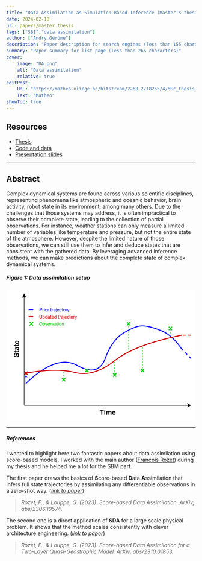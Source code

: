 ```yaml
---
title: "Data Assimilation as Simulation-Based Inference (Master's thesis)" 
date: 2024-02-18
url: papers/master_thesis
tags: ["SBI","data assimilation"]
author: ["Andry Gérôme"]
description: "Paper description for search engines (less than 155 characters)" 
summary: "Paper summary for list page (less than 265 characters)"
cover:
    image: "DA.png"
    alt: "Data assimilation"
    relative: true
editPost:
    URL: "https://matheo.uliege.be/bitstream/2268.2/18255/4/MSc_thesis_Gerome_ANDRY_2023.pdf"
    Text: "Matheo"
showToc: true
---
```

## Resources

- [Thesis](https://matheo.uliege.be/bitstream/2268.2/18255/4/MSc_thesis_Gerome_ANDRY_2023.pdf)
- [Code and data](https://github.com/gerome-andry/dasbi)
- [Presentation slides](Msc_thesis_Presentation.pdf)

---
## Abstract

Complex dynamical systems are found across various scientific disciplines, representing phenomena like atmospheric and oceanic behavior, brain activity, robot state
in its environment, among many others. Due to the challenges that those systems
may address, it is often impractical to observe their complete state, leading to the
collection of partial observations. For instance, weather stations can only measure a
limited number of variables like temperature and pressure, but not the entire state
of the atmosphere. However, despite the limited nature of those observations, we
can still use them to infer and deduce states that are consistent with the gathered
data. By leveraging advanced inference methods, we can make predictions about
the complete state of complex dynamical systems.

##### Figure 1:  Data assimilation setup

<img src="DA.png" alt="pipeline" width="600"/>

---

##### References

I wanted to highlight here two fantastic papers about data assimilation using score-based models. I worked with the main author ([Francois Rozet](https://francois-rozet.github.io/)) during my thesis and he helped me a lot for the SBM part.

The first paper draws the basics of **S**core-based **D**ata **A**ssimilation that infers full state trajectories by assimilating any differentiable observations in a zero-shot way. ([*link to paper*](https://doi.org/10.48550/arXiv.2306.10574))

> *Rozet, F., & Louppe, G. (2023). Score-based Data Assimilation. ArXiv, abs/2306.10574.*

The second one is a direct application of **SDA** for a large scale physical problem. It shows that the method scales consistently with clever architecture engineering. ([*link to paper*](https://doi.org/10.48550/arXiv.2310.01853))

> *Rozet, F., & Louppe, G. (2023). Score-based Data Assimilation for a Two-Layer Quasi-Geostrophic Model. ArXiv, abs/2310.01853.*
